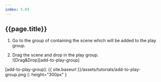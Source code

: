 ```yaml
---
index: 5.03
---
```

## {{page.title}}

1. Go to the group of containing the scene which will be added to the play group.

1. Drag the scene and drop in the play group.  
![Drag&Drop][add-to-play-group]

[add-to-play-group]: {{ site.baseurl }}/assets/tutorials/add-to-play-group.png
{: height="300px" }
